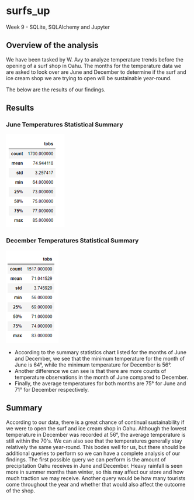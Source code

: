 # surfs_up
Week 9 - SQLite, SQLAlchemy and Jupyter

## Overview of the analysis
We have been tasked by W. Avy to analyze temperature trends before the opening of a surf shop in Oahu. The months for the temperature data we are asked to look over are June and December to determine if the surf and ice cream shop we are trying to open will be sustainable year-round.

The below are the results of our findings.

## Results
### June Temperatures Statistical Summary
![June_Temperatures](Resources/june_temp.png)
### December Temperatures Statistical Summary
![December_Temperatures](Resources/dec_temp.png)

- According to the summary statistics chart listed for the months of June and December, we see that the minimum temperature for the month of June is 64°, while the minimum temperature for December is 56°.
- Another difference we can see is that there are more counts of temperature observations in the month of June compared to December.
- Finally, the average temperatures for both months are 75° for June and 71° for December respectively.

## Summary
According to our data, there is a great chance of continual sustainability if we were to open the surf and ice cream shop in Oahu. Although the lowest temperature in December was recorded at 56°, the average temperature is still within the 70's. We can also see that the temperatures generally stay relatively the same year-round. This bodes well for us, but there should be additional queries to perform so we can have a complete analysis of our findings. The first possible query we can perform is the amount of precipitation Oahu receives in June and December. Heavy rainfall is seen more in summer months than winter, so this may affect our store and how much traction we may receive. Another query would be how many tourists come throughout the year and whether that would also affect the outcome of the shop.
